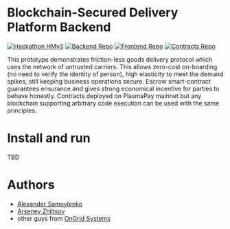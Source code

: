 # Blockchain-Secured Delivery Platform Backend

[![Hackathon HMv3](https://img.shields.io/badge/hackathon-hackmoscow-green.svg)](https://hack.moscow/)
[![Backend Repo](https://img.shields.io/badge/backend-hack_moscow_back-green.svg)](https://github.com/OnGridSystems/hack_moscow_back)
[![Frontend Repo](https://img.shields.io/badge/frontend-hack_moscow_front-green.svg)](https://github.com/OnGridSystems/hack_moscow_front)
[![Contracts Repo](https://img.shields.io/badge/contracts-hack_moscow_contracts-green.svg)](https://github.com/OnGridSystems/hack_moscow_contracts)


This prototype demonstrates friction-less goods delivery protocol which uses the network of untrusted carriers. This allows zero-cost on-boarding (no need to verify the identity of person), high elasticity to meet the demand spikes, still keeping business operations secure. Escrow smart-contract guarantees ensurance and gives strong economical incentive for parties to behave honestly. Contracts deployed on PlasmaPay mainnet but any blockchain supporting arbitrary code execution can be used with the same principles.

# Install and run

TBD

# Authors
* [Alexander Samoylenko](https://github.com/lxmnk)
* [Arseney Zhiltsov](https://github.com/Nimond)
* other guys from [OnGrid Systems]((https://github.com/OnGridSystems/))